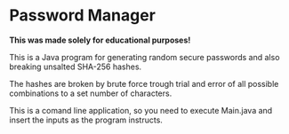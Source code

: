 # Password Manager

<b>This was made solely for educational purposes!</b>

This is a Java program for generating random secure passwords and also breaking unsalted SHA-256 hashes.

The hashes are broken by brute force trough trial and error of all possible combinations to a set number of characters.

This is a comand line application, so you need to execute Main.java and insert the inputs as the program instructs.
